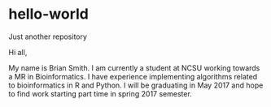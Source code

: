 # hello-world
Just another repository

Hi all,

My name is Brian Smith. I am currently a student at NCSU working towards a MR in Bioinformatics.
I have experience implementing algorithms related to bioinformatics in R and Python.
I will be graduating in May 2017 and hope to find work starting part time in spring 2017 semester.
